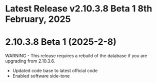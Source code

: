 # Latest Release v2.10.3.8 Beta 1 8th February, 2025

# 2.10.3.8 Beta 1 (2025-2-8)
WARNING - This release requires a rebuild of the database if you are upgrading 
from 2.10.3.6. 

- Updated code base to latest official code
- Enabled software side-tone
